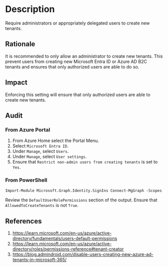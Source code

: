 # Description

Require administrators or appropriately delegated users to create new tenants.

## Rationale

It is recommended to only allow an administrator to create new tenants. This prevent users from creating new Microsoft Entra ID or Azure AD B2C tenants and ensures that only authorized users are able to do so.

## Impact

Enforcing this setting will ensure that only authorized users are able to create new tenants.

## Audit

### From Azure Portal

1. From Azure Home select the Portal Menu.
2. Select `Microsoft Entra ID`.
3. Under `Manage`, select `Users`.
4. Under `Manage`, select `User settings`.
5. Ensure that `Restrict non-admin users from creating tenants` is set to `Yes`.

### From PowerShell

```ps
Import-Module Microsoft.Graph.Identity.SignIns Connect-MgGraph -Scopes 'Policy.ReadWrite.Authorization' Get-MgPolicyAuthorizationPolicy | Select-Object -ExpandProperty DefaultUserRolePermissions | Format-List
```

Review the `DefaultUserRolePermissions` section of the output. Ensure that `AllowedToCreateTenants` is not `True`.

## References

1. <https://learn.microsoft.com/en-us/azure/active-directory/fundamentals/users-default-permissions>
2. <https://learn.microsoft.com/en-us/azure/active-directory/roles/permissions-reference#tenant-creator>
3. <https://blog.admindroid.com/disable-users-creating-new-azure-ad-tenants-in-microsoft-365/>
